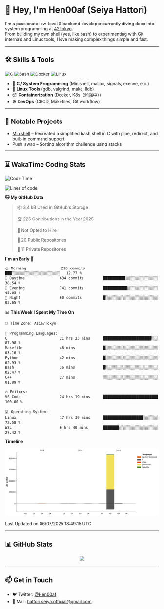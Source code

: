 # 👋 Hey, I'm Hen00af (Seiya Hattori)

I'm a passionate low-level & backend developer currently diving deep into system programming at [42Tokyo](https://42tokyo.jp/).  
From building my own shell (yes, like bash) to experimenting with Git internals and Linux tools, I love making complex things simple and fast.

---

## 🛠 Skills & Tools

![C](https://img.shields.io/badge/C-00599C?style=flat&logo=c&logoColor=white)
![Bash](https://img.shields.io/badge/Bash-121011?style=flat&logo=gnu-bash)
![Docker](https://img.shields.io/badge/Docker-2496ED?style=flat&logo=docker&logoColor=white)
![Linux](https://img.shields.io/badge/Linux-FCC624?style=flat&logo=linux&logoColor=black)

- 🔧 **C / System Programming** (Minishell, malloc, signals, execve, etc.)
- 🐧 **Linux Tools** (gdb, valgrind, make, lldb)
- 📦 **Containerization** (Docker, K8s（勉強中）)
- ⚙️ **DevOps** (CI/CD, Makefiles, Git workflow)

---

## 🚀 Notable Projects

- [Minishell](https://github.com/Hen00af/minishell) – Recreated a simplified bash shell in C with pipe, redirect, and built-in command support
- [Push_swap](https://github.com/Hen00af/push_swap) – Sorting algorithm challenge using stacks

---

## ⌛ WakaTime Coding Stats

<!--START_SECTION:waka-->
![Code Time](http://img.shields.io/badge/Code%20Time-220%20hrs%2036%20mins-blue)

![Lines of code](https://img.shields.io/badge/From%20Hello%20World%20I%27ve%20Written-874.1%20thousand%20lines%20of%20code-blue)

**🐱 My GitHub Data** 

> 📦 3.4 kB Used in GitHub's Storage 
 > 
> 🏆 225 Contributions in the Year 2025
 > 
> 🚫 Not Opted to Hire
 > 
> 📜 20 Public Repositories 
 > 
> 🔑 11 Private Repositories 
 > 
**I'm an Early 🐤** 

```text
🌞 Morning                210 commits         ███░░░░░░░░░░░░░░░░░░░░░░   12.77 % 
🌆 Daytime                634 commits         ██████████░░░░░░░░░░░░░░░   38.54 % 
🌃 Evening                741 commits         ███████████░░░░░░░░░░░░░░   45.05 % 
🌙 Night                  60 commits          █░░░░░░░░░░░░░░░░░░░░░░░░   03.65 % 
```


📊 **This Week I Spent My Time On** 

```text
🕑︎ Time Zone: Asia/Tokyo

💬 Programming Languages: 
C                        21 hrs 23 mins      ██████████████████████░░░   87.98 % 
Makefile                 46 mins             █░░░░░░░░░░░░░░░░░░░░░░░░   03.16 % 
Python                   42 mins             █░░░░░░░░░░░░░░░░░░░░░░░░   02.93 % 
Bash                     36 mins             █░░░░░░░░░░░░░░░░░░░░░░░░   02.47 % 
C++                      27 mins             ░░░░░░░░░░░░░░░░░░░░░░░░░   01.89 % 

🔥 Editors: 
VS Code                  24 hrs 19 mins      █████████████████████████   100.00 % 

💻 Operating System: 
Linux                    17 hrs 39 mins      ██████████████████░░░░░░░   72.58 % 
WSL                      6 hrs 40 mins       ███████░░░░░░░░░░░░░░░░░░   27.42 % 
```

**Timeline**

![Lines of Code chart](https://raw.githubusercontent.com/Hen00af/Hen00af/main/assets/bar_graph.png)


 Last Updated on 06/07/2025 18:49:15 UTC
<!--END_SECTION:waka-->

---

## 📊 GitHub Stats

<p align="center">
  <img src="https://github-readme-stats.vercel.app/api?username=Hen00af&show_icons=true&theme=tokyonight" />
</p>

---

## 📫 Get in Touch

- 🐦 Twitter: [@Hen00af](https://twitter.com/Hen00af)
- 📮 Mail: hattori.seiya.official@gmail.com
